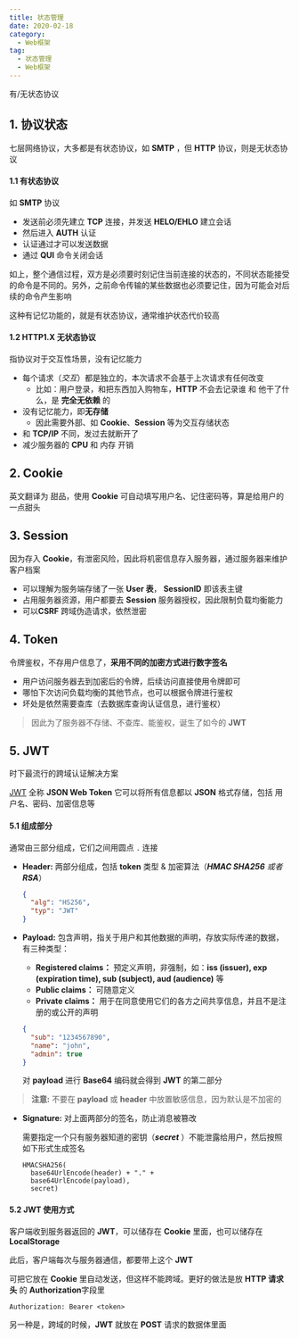 ```yaml
---
title: 状态管理
date: 2020-02-18
category:
  - Web框架
tag:
  - 状态管理
  - Web框架
---
```


有/无状态协议

<!--more-->

## 1. 协议状态

七层网络协议，大多都是有状态协议，如 **SMTP** ，但 **HTTP** 协议，则是无状态协议

#### 1.1 有状态协议

如 **SMTP** 协议

- 发送前必须先建立 **TCP** 连接，并发送 **HELO/EHLO** 建立会话
- 然后进入 **AUTH** 认证
- 认证通过才可以发送数据
- 通过 **QUI** 命令关闭会话

如上，整个通信过程，双方是必须要时刻记住当前连接的状态的，不同状态能接受的命令是不同的。另外，之前命令传输的某些数据也必须要记住，因为可能会对后续的命令产生影响

这种有记忆功能的，就是有状态协议，通常维护状态代价较高

#### 1.2 HTTP1.X 无状态协议

指协议对于交互性场景，没有记忆能力

- 每个请求（_交互_）都是独立的，本次请求不会基于上次请求有任何改变
  - 比如：用户登录，和把东西加入购物车，**HTTP** 不会去记录谁 和 他干了什么，是 **完全无依赖** 的
- 没有记忆能力，即**无存储**
  - 因此需要外部、如 **Cookie**、**Session** 等为交互存储状态
- 和 **TCP/IP** 不同，发过去就断开了
- 减少服务器的 **CPU** 和 内存 开销

## 2. Cookie

英文翻译为 甜品，使用 **Cookie** 可自动填写用户名、记住密码等，算是给用户的一点甜头

## 3. Session

因为存入 **Cookie**，有泄密风险，因此将机密信息存入服务器，通过服务器来维护客户档案

- 可以理解为服务端存储了一张 **User 表**， **SessionID** 即该表主键
- 占用服务器资源，用户都要去 **Session** 服务器授权，因此限制负载均衡能力
- 可以**CSRF** 跨域伪造请求，依然泄密

## 4. Token

令牌鉴权，不存用户信息了，**采用不同的加密方式进行数字签名**

- 用户访问服务器去到加密后的令牌，后续访问直接使用令牌即可
- 哪怕下次访问负载均衡的其他节点，也可以根据令牌进行鉴权
- 坏处是依然需要查库（去数据库查询认证信息，进行鉴权）

> 因此为了服务器不存储、不查库、能鉴权，诞生了如今的 **JWT**

## 5. JWT

时下最流行的跨域认证解决方案

[JWT](http://www.ruanyifeng.com/blog/2018/07/json_web_token-tutorial.html) 全称 **JSON Web Token** 它可以将所有信息都以 **JSON** 格式存储，包括 用户名、密码、加密信息等

#### 5.1 组成部分

通常由三部分组成，它们之间用圆点 `.`  连接

- **Header:** 两部分组成，包括 **token** 类型 & 加密算法（***HMAC SHA256** 或者 **RSA***）

  ```json
  {
    "alg": "HS256",
    "typ": "JWT"
  }
  ```

- **Payload:** 包含声明，指关于用户和其他数据的声明，存放实际传递的数据，有三种类型：

  - **Registered claims：** 预定义声明，非强制，如：**iss (issuer), exp (expiration time), sub (subject), aud (audience)** 等
  - **Public claims：** 可随意定义
  - **Private claims：** 用于在同意使用它们的各方之间共享信息，并且不是注册的或公开的声明

  ```json
  {
    "sub": "1234567890",
    "name": "john",
    "admin": true
  }
  ```

  对 **payload** 进行 **Base64** 编码就会得到 **JWT** 的第二部分

> **注意:** 不要在 **payload** 或 **header** 中放置敏感信息，因为默认是不加密的

- **Signature:** 对上面两部分的签名，防止消息被篡改

  需要指定一个只有服务器知道的密钥（***secret*** ）不能泄露给用户，然后按照如下形式生成签名

  ```http
  HMACSHA256(
    base64UrlEncode(header) + "." +
    base64UrlEncode(payload),
    secret)
  ```

#### 5.2 JWT 使用方式

客户端收到服务器返回的 **JWT**，可以储存在 **Cookie** 里面，也可以储存在 **LocalStorage** 

此后，客户端每次与服务器通信，都要带上这个 **JWT**

可把它放在 **Cookie** 里自动发送，但这样不能跨域。更好的做法是放 **HTTP 请求头** 的 **Authorization**字段里

```http
Authorization: Bearer <token>
```

另一种是，跨域的时候，**JWT** 就放在 **POST** 请求的数据体里面
